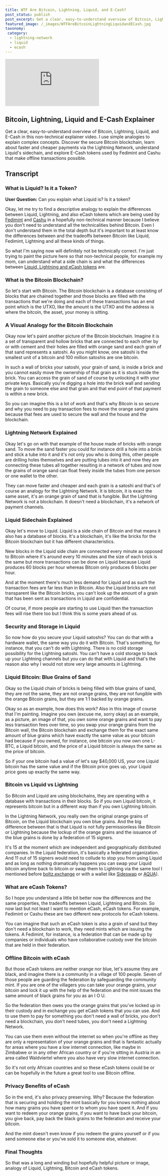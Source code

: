 ```yaml
---
title: WTF Are Bitcoin, Lightning, Liquid, and E-Cash?
post_status: publish
post_excerpt: Get a clear, easy-to-understand overview of Bitcoin, Lightning, Liquid, and E-Cash.
featured_image: /_images/WTFAreBitcoinLightningLiquidandECash.jpg
taxonomy:
 category:
  - lightning-network
  - liquid
  - ecash
---
```


<iframe src="https://player.vimeo.com/video/1019660763?badge=0&amp;autopause=0&amp;player_id=0&amp;app_id=58479" frameborder="0" allow="autoplay; fullscreen; picture-in-picture; clipboard-write; encrypted-media" title="WTF Are Bitcoin, Lightning, Liquid, and E-Cash？"></iframe>

<div style="margin-bottom:30px;"></div>

## Bitcoin, Lightning, Liquid and E-Cash Explainer

Get a clear, easy-to-understand overview of Bitcoin, Lightning, Liquid, and E-Cash in this non-technical explainer video. I use simple analogies to explain complex concepts. Discover the secure Bitcoin blockchain, learn about faster and cheaper payments via the Lightning Network, understand Liquid's sidechain, and explore E-Cash tokens used by Fedimint and Cashu that make offline transactions possible.

## Transcript

### What is Liquid? Is it a Token?

**User Question:** Can you explain what Liquid is? Is it a token?

Okay, let me try to find a descriptive analogy to explain the differences between Liquid, Lightning, and also eCash tokens which are being used by [Fedimint](https://fedimint.org/) and [Cashu](https://cashu.space/) in a hopefully non-technical manner because I believe you don't need to understand all the technicalities behind Bitcoin. Even I don't understand them in the total depth but it's important to at least know the differences between and the tradeoffs between Bitcoin like Liquid, Fedimint, Lightning and all these kinds of things.

So what I'm saying now will definitely not be technically correct. I'm just trying to paint the picture here so that non-technical people, for example my mom, can understand what a side chain is and what the differences between [Liquid, Lightning and eCash tokens](https://www.youtube.com/watch?v=3E12dUnYh90) are.

### What is the Bitcoin Blockchain?

So let's start with Bitcoin. The Bitcoin blockchain is a database consisting of blocks that are chained together and those blocks are filled with the transactions that we're doing and each of these transactions has an end point which is the UTXO, like the amount is the UTXO and the address is where the bitcoin, the asset, your money is sitting.

### A Visual Analogy for the Bitcoin Blockchain

Okay now let's paint another picture of the Bitcoin blockchain. Imagine it is a set of transparent and hollow bricks that are connected to each other by or with cement and their holes are filled with orange sand and each grain of that sand represents a satoshi. As you might know, one satoshi is the smallest unit of a bitcoin and 100 million satoshis are one bitcoin.

In such a wall of bricks your satoshi, your grain of sand, is inside a brick and you cannot easily move the ownership of that grain as it is stuck inside the brick. You can access the grain of sand of course by unlocking it with your private keys. Basically you're digging a hole into the brick wall and sending the grain to someone else and that grain and that end point of that payment is within a new brick.

So you can imagine this is a lot of work and that's why Bitcoin is so secure and why you need to pay transaction fees to move the orange sand grains because that fees are used to secure the wall and the house and the blockchain.

### Lightning Network Explained

Okay let's go on with that example of the house made of bricks with orange sand. To move the sand faster you could for instance drill a hole into a brick and stick a tube into it and it's not only you who is doing this, other people are drilling holes themselves and are putting tubes into it and now they are connecting these tubes all together resulting in a network of tubes and now the grains of orange sand can float freely inside the tubes from one person or one wallet to the other.

They can move faster and cheaper and each grain is a satoshi and that's of course an analogy for the Lightning Network. It is bitcoin, it is exact the same asset, it's an orange grain of sand that is fungible. But the Lightning Network is not a blockchain. It doesn't need a blockchain, it's a network of payment channels.

### Liquid Sidechain Explained

Okay let's move to Liquid. Liquid is a side chain of Bitcoin and that means it also has a database of blocks. It's a blockchain, it's like the bricks for the Bitcoin blockchain but it has different characteristics.

New blocks in the Liquid side chain are connected every minute as opposed to Bitcoin where it's around every 10 minutes and the size of each brick is the same but more transactions can be done on Liquid because Liquid produces 60 blocks per hour whereas Bitcoin only produces 6 blocks per hour.

And at the moment there's much less demand for Liquid and as such the transaction fees are far less than in Bitcoin. Also the Liquid bricks are not transparent like the Bitcoin bricks, you can't look up the amount of a grain that has been sent as transactions in Liquid are confidential.

Of course, if more people are starting to use Liquid then the transaction fees will rise there too but I think this is some years ahead of us.

### Security and Storage in Liquid

So now how do you secure your Liquid satoshis? You can do that with a hardware wallet, the same way you do it with Bitcoin. That's something, for instance, that you can't do with Lightning. There is no cold storage possibility for the Lightning satoshi. You can't have a cold storage to back up your Lightning channels but you can do that with Liquid and that's the reason also why I would not store very large amounts in Lightning.

### Liquid Bitcoin: Blue Grains of Sand

Okay so the Liquid chain of bricks is being filled with blue grains of sand, they are not the same, they are not orange grains, they are not fungible with the orange Bitcoin grains, but they are 1:1 backed by orange grains.

Okay so as an example, how does this work? Also in this image of course that I'm painting. Imagine you own (excuse me, sorry okay) as an example, as a picture, an image of that, you own some orange grains and want to pay less transaction fees over time, so you swap your orange grains from the Bitcoin wall, the Bitcoin blockchain and exchange them for the exact same amount of blue grains which have exactly the same value as your bitcoin had because if you owned, for instance, one bitcoin you now own one L-BTC, a Liquid bitcoin, and the price of a Liquid bitcoin is always the same as the price of bitcoin.

So if your one bitcoin had a value of let's say \$40,000 US, your one Liquid bitcoin has the same value and if the Bitcoin price goes up, your Liquid price goes up exactly the same way.

### Bitcoin vs Liquid vs Lightning

So Bitcoin and Liquid are using blockchains, they are operating with a database with transactions in their blocks. So if you own Liquid bitcoin, it represents bitcoin but in a different way than if you own Lightning bitcoin.

In the Lightning Network, you really own the original orange grains of Bitcoin, on the Liquid blockchain you own blue grains. And the big difference between that is that Liquid is not fully permissionless like Bitcoin or Lightning because the lockup of the orange grains and the issuance of the blue grains is done by a federation of 15 signers.

It's 15 at the moment which are independent and geographically distributed companies. In the Liquid federation, it's basically a federated organization. And 11 out of 15 signers would need to collude to stop you from using Liquid and as long as nothing dramatically happens you can swap your Liquid bitcoin anytime back to bitcoin or swap them to Lightning via the same tool I mentioned before [boltz.exchange](https://boltz.exchange) or with a wallet like [Sideswap](https://sideswap.io) or [AQUA](https://aqua.net/)).

### What are eCash Tokens?

So I hope you understand a little bit better now the differences and the same properties, the tradeoffs between Liquid, Lightning and Bitcoin. So now last but not least I want to mention eCash, eCash tokens. For example, Fedimint or Cashu these are two different new protocols for eCash tokens.

You can imagine that such an eCash token is also a grain of sand but they don't need a blockchain to work, they need mints which are issuing the tokens. A Fedimint, for instance, is a federation that can be made up by companies or individuals who have collaborative custody over the bitcoin that are held in their federation.

### Offline Bitcoin with eCash

But those eCash tokens are neither orange nor blue, let's assume they are black, and imagine there is a community in a village of 100 people. Seven of those people are guarding the federation by safeguarding the community mint. If you are one of the villagers you can take your orange grains, your bitcoin and lock it up with the help of the federation and the mint issues the same amount of black grains for you as an I O U.

So the federation then owes you the orange grains that you've locked up in their custody and in exchange you get eCash tokens that you can use. And to use them to pay for something you don't need a wall of bricks, you don't need a blockchain, you don't need tubes, you don't need a Lightning Network.

You can use them even without the internet so when you're offline as they are only a representation of your orange grains and that is fantastic actually for areas where you have a low internet connection, like maybe in Zimbabwe or in any other African country or if you're sitting in Austria in an area called Waldviertel where you also have very slow internet connection.

So it's not only African countries and so these eCash tokens could be or can be hopefully in the future a great tool to use Bitcoin offline.

### Privacy Benefits of eCash

So in the end, it's also privacy preserving. Why? Because the federation that is securing and holding the mint basically for you knows nothing about how many grains you have spent or to whom you have spent it. And if you want to redeem your orange grains, if you want to have back your bitcoin, you give back, pay back the black grains to the federation and receive your bitcoin.

And the mint doesn't even know if you redeem the grains yourself or if you send someone else or you've sold it to someone else, whatever.

### Final Thoughts

So that was a long and winding but hopefully helpful picture or image, analogy of Liquid, Lightning, Bitcoin and eCash tokens.
